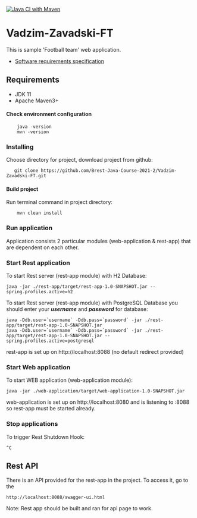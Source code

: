 [![Java CI with Maven](https://github.com/Brest-Java-Course-2021-2/Vadzim-Zavadski-FT/actions/workflows/maven.yml/badge.svg?branch=main)](https://github.com/Brest-Java-Course-2021-2/Vadzim-Zavadski-FT/actions/workflows/maven.yml)

# Vadzim-Zavadski-FT

This is sample 'Football team' web application.
- [Software requirements specification](specification/specification.md)

## Requirements
* JDK 11
* Apache Maven3+

#### Check environment configuration

        java -version
        mvn -version        

### Installing
Choose directory for project, download project from github:

       git clone https://github.com/Brest-Java-Course-2021-2/Vadzim-Zavadski-FT.git

#### Build project
Run terminal command in project directory:

        mvn clean install


### Run application
Application consists 2 particular modules (web-application & rest-app) that are dependent on each other.
### Start Rest application
To start Rest server (rest-app module) with H2 Database:
```
java -jar ./rest-app/target/rest-app-1.0-SNAPSHOT.jar --spring.profiles.active=h2
```
To start Rest server (rest-app module) with PostgreSQL Database you should enter your ***username*** and ***password*** for database:
```
java -Ddb.user=`username` -Ddb.pass=`password` -jar ./rest-app/target/rest-app-1.0-SNAPSHOT.jar
java -Ddb.user=`username` -Ddb.pass=`password` -jar ./rest-app/target/rest-app-1.0-SNAPSHOT.jar --spring.profiles.active=postgresql
```
rest-app is set up on http://localhost:8088 (no default redirect provided)
### Start Web application
To start WEB application (web-application module):
```
java -jar ./web-application/target/web-application-1.0-SNAPSHOT.jar
```
web-application is set up on http://localhost:8080 and is listening to :8088 so rest-app must be started already.
### Stop applications
To trigger Rest Shutdown Hook:
```
^C
```
## Rest API
There is an API provided for the rest-app in the project. To access it, go to the
```
http://localhost:8088/swagger-ui.html
```
Note: Rest app should be built and ran for api page to work.
